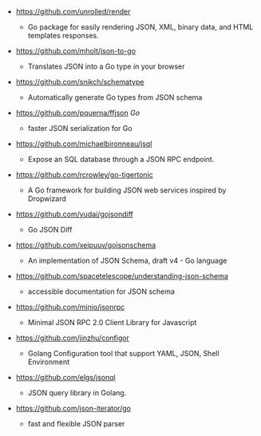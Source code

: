 - https://github.com/unrolled/render
  - Go package for easily rendering JSON, XML, binary data, and HTML templates responses.
  
- https://github.com/mholt/json-to-go
  - Translates JSON into a Go type in your browser

- https://github.com/snikch/schematype
  - Automatically generate Go types from JSON schema  

- https://github.com/pquerna/ffjson *Go*
  - faster JSON serialization for Go 

- https://github.com/michaelbironneau/jsql
  - Expose an SQL database through a JSON RPC endpoint. 

- https://github.com/rcrowley/go-tigertonic
  - A Go framework for building JSON web services inspired by Dropwizard 

- https://github.com/yudai/gojsondiff
  - Go JSON Diff

- https://github.com/xeipuuv/gojsonschema
  - An implementation of JSON Schema, draft v4 - Go language 

- https://github.com/spacetelescope/understanding-json-schema
  - accessible documentation for JSON schema 

- https://github.com/minio/jsonrpc
  - Minimal JSON RPC 2.0 Client Library for Javascript 
  
- https://github.com/jinzhu/configor
  - Golang Configuration tool that support YAML, JSON, Shell Environment 

- https://github.com/elgs/jsonql
  - JSON query library in Golang.

- https://github.com/json-iterator/go
  - fast and flexible JSON parser
